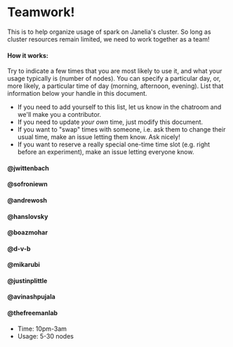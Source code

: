 # Teamwork!

This is to help organize usage of spark on Janelia's cluster. So long as cluster resources remain limited, we need to work together as a team!

#### How it works:

Try to indicate a few times that you are most likely to use it, and what your usage typically is (number of nodes). You can specify a particular day, or, more likely, a particular time of day (morning, afternoon, evening). List that information below your handle in this document.

- If you need to add yourself to this list, let us know in the chatroom and we'll make you a contributor.
- If you need to update *your own* time, just modify this document.
- If you want to "swap" times with someone, i.e. ask them to change their usual time, make an issue letting them know. Ask nicely!
- If you want to reserve a really special one-time time slot (e.g. right before an experiment), make an issue letting everyone know.


#### @jwittenbach

#### @sofroniewn

#### @andrewosh

#### @hanslovsky

#### @boazmohar

#### @d-v-b

#### @mikarubi

#### @justinplittle

#### @avinashpujala

#### @thefreemanlab
- Time: 10pm-3am
- Usage: 5-30 nodes
